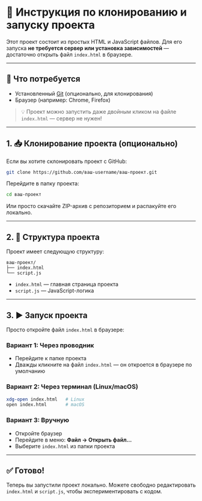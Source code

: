 # 🚀 Инструкция по клонированию и запуску проекта

Этот проект состоит из простых HTML и JavaScript файлов. Для его запуска **не требуется сервер или установка зависимостей** — достаточно открыть файл `index.html` в браузере.

---

## 🧩 Что потребуется

- Установленный [Git](https://git-scm.com/) (опционально, для клонирования)
- Браузер (например: Chrome, Firefox)

> 💡 Проект можно запустить даже двойным кликом на файле `index.html` — сервер не нужен!

---

## 1. 📥 Клонирование проекта (опционально)

Если вы хотите склонировать проект с GitHub:

```bash
git clone https://github.com/ваш-username/ваш-проект.git
```

Перейдите в папку проекта:

```bash
cd ваш-проект
```

Или просто скачайте ZIP-архив с репозиторием и распакуйте его локально.

---

## 2. 📁 Структура проекта

Проект имеет следующую структуру:

```
ваш-проект/
├── index.html
└── script.js
```

- `index.html` — главная страница проекта
- `script.js` — JavaScript-логика

---

## 3. ▶️ Запуск проекта

Просто откройте файл `index.html` в браузере:

### Вариант 1: Через проводник
- Перейдите к папке проекта
- Дважды кликните на файл `index.html` — он откроется в браузере по умолчанию

### Вариант 2: Через терминал (Linux/macOS)
```bash
xdg-open index.html   # Linux
open index.html       # macOS
```

### Вариант 3: Вручную
- Откройте браузер
- Перейдите в меню: **Файл → Открыть файл…**
- Выберите `index.html` из папки проекта

---

## ✅ Готово!

Теперь вы запустили проект локально. Можете свободно редактировать `index.html` и `script.js`, чтобы экспериментировать с кодом.
